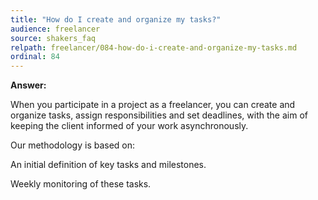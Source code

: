 ```yaml
---
title: "How do I create and organize my tasks?"
audience: freelancer
source: shakers_faq
relpath: freelancer/084-how-do-i-create-and-organize-my-tasks.md
ordinal: 84
---
```


**Answer:**

When you participate in a project as a freelancer, you can create and organize tasks, assign responsibilities and set deadlines, with the aim of keeping the client informed of your work asynchronously.

Our methodology is based on: 

An initial definition of key tasks and milestones.

Weekly monitoring of these tasks.
